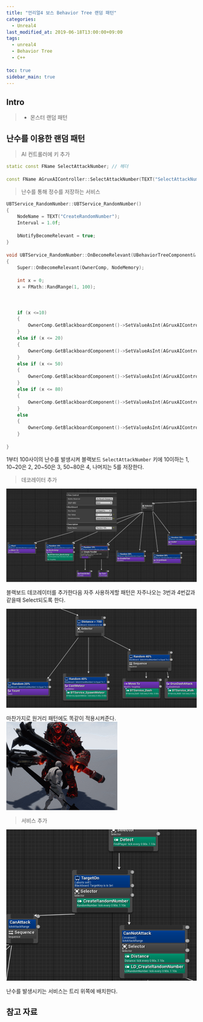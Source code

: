 ```yaml
---
title: "언리얼4 보스 Behavior Tree 랜덤 패턴"
categories: 
  - Unreal4
last_modified_at: 2019-06-18T13:00:00+09:00
tags: 
  - unreal4 
  - Behavior Tree
  - C++

toc: true
sidebar_main: true
---
```


## Intro

> - 몬스터 랜덤 패턴

## 난수를 이용한 랜덤 패턴


> AI 컨트롤러에 키 추가

```cpp
static const FName SelectAttackNumber; // 헤더

const FName AGruxAIController::SelectAttackNumber(TEXT("SelectAttackNumber"));
```

> 난수를 통해 정수를 저장하는 서비스



```cpp
UBTService_RandomNumber::UBTService_RandomNumber()
{
	NodeName = TEXT("CreateRandomNumber");
	Interval = 1.0f;

	bNotifyBecomeRelevant = true;
}

void UBTService_RandomNumber::OnBecomeRelevant(UBehaviorTreeComponent& OwnerComp, uint8* NodeMemory)
{
	Super::OnBecomeRelevant(OwnerComp, NodeMemory);

	int x = 0;
	x = FMath::RandRange(1, 100);

	

	if (x <=10)
	{
		OwnerComp.GetBlackboardComponent()->SetValueAsInt(AGruxAIController::SelectAttackNumber, 1);
	}
	else if (x <= 20)
	{
		OwnerComp.GetBlackboardComponent()->SetValueAsInt(AGruxAIController::SelectAttackNumber, 2);
	}
	else if (x <= 50)
	{
		OwnerComp.GetBlackboardComponent()->SetValueAsInt(AGruxAIController::SelectAttackNumber, 3);
	}
	else if (x <= 80)
	{
		OwnerComp.GetBlackboardComponent()->SetValueAsInt(AGruxAIController::SelectAttackNumber, 4);
	}
	else
	{
		OwnerComp.GetBlackboardComponent()->SetValueAsInt(AGruxAIController::SelectAttackNumber, 5);
	}

}
```

1부터 100사이의 난수를 발생시켜 블랙보드 `SelectAttackNumber` 키에 10이하는 1, 10~20은 2, 20~50은 3, 50~80은 4, 나머지는 5를 저장한다.

> 데코레이터 추가

![1](https://github.com/lesslate/lesslate.github.io/blob/master/assets/img/Unreal/SelectRandom/1.png?raw=true)

블랙보드 데코레이터를 추가한다음 자주 사용하게할 패턴은 자주나오는 3번과 4번값과 같을때 Select되도록 한다.


![2](https://github.com/lesslate/lesslate.github.io/blob/master/assets/img/Unreal/SelectRandom/2.png?raw=true) 

마찬가지로 원거리 패턴에도 똑같이 적용시켜준다.
![GIF](https://github.com/lesslate/lesslate.github.io/blob/master/assets/img/Unreal/BackJump/GIF.gif?raw=true)

> 서비스 추가

![3](https://github.com/lesslate/lesslate.github.io/blob/master/assets/img/Unreal/SelectRandom/3.png?raw=true)

난수를 발생시키는 서비스는 트리 위쪽에 배치한다.

## 참고 자료
